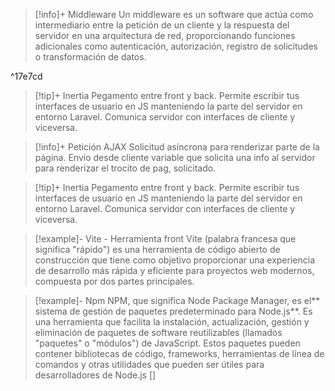 
> [!info]+ Middleware
>Un middleware es un software que actúa como intermediario entre la petición de un cliente y la respuesta del servidor en una arquitectura de red, proporcionando funciones adicionales como autenticación, autorización, registro de solicitudes o transformación de datos.

^17e7cd

> [!tip]+ Inertia
>  Pegamento entre front y back. Permite escribir tus interfaces de usuario en JS manteniendo la parte del servidor en entorno Laravel. Comunica servidor con interfaces de cliente y viceversa.  

> [!info]+ Petición AJAX
> Solicitud asíncrona para renderizar parte de la página. Envio desde cliente variable que solicita una info al servidor para renderizar el trocito de pag, solicitado. 


> [!tip]+ Inertia
>  Pegamento entre front y back. Permite escribir tus interfaces de usuario en JS manteniendo la parte del servidor en entorno Laravel. Comunica servidor con interfaces de cliente y viceversa.  

>[!example]- Vite - Herramienta front
>Vite (palabra francesa que significa "rápido") es una herramienta de código abierto de construcción que tiene como objetivo proporcionar una experiencia de desarrollo más rápida y eficiente para proyectos web modernos, compuesta por dos partes principales.

>[!example]- Npm 
>NPM, que significa Node Package Manager, es el** sistema de gestión de paquetes predeterminado para Node.js**. Es una herramienta que facilita la instalación, actualización, gestión y eliminación de paquetes de software reutilizables (llamados "paquetes" o "módulos") de JavaScript. Estos paquetes pueden contener bibliotecas de código, frameworks, herramientas de línea de comandos y otras utilidades que pueden ser útiles para desarrolladores de Node.js
>[]